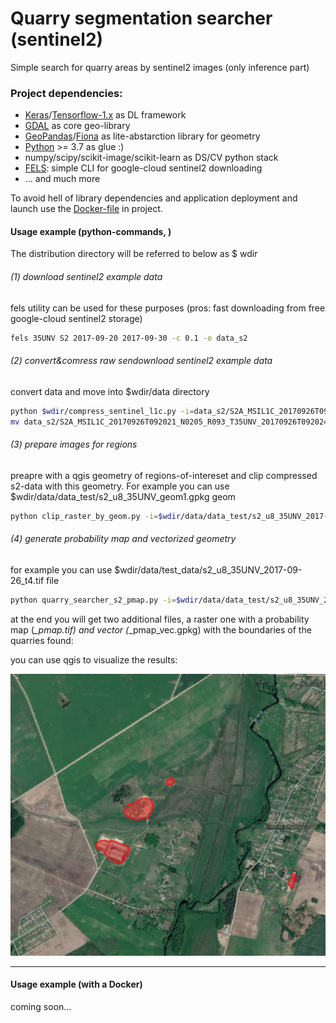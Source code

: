 # Quarry segmentation searcher (sentinel2)

Simple search for quarry areas by sentinel2
images (only inference part)

### Project dependencies:
 - [Keras](keras.io)/[Tensorflow-1.x](www.tensorflow.org) as DL framework 
 - [GDAL](gdal.org) as core geo-library
 - [GeoPandas](geopandas.org)/[Fiona](fiona.readthedocs.io) as lite-abstarction library for geometry
 - [Python](python.org) >= 3.7 as glue :) 
 - numpy/scipy/scikit-image/scikit-learn as DS/CV python stack
 - [FELS](https://github.com/vascobnunes/fetchLandsatSentinelFromGoogleCloud): simple CLI for google-cloud sentinel2 downloading
 - ... and much more

To avoid hell of library dependencies and
application deployment and launch use the
[Docker-file](docker/readme_docker.md) in project.


#### Usage example (python-commands, )
The distribution directory will be referred to below as $ wdir


###### (1) download sentinel2 example data
fels utility can be used for these purposes
(pros: fast downloading from free google-cloud sentinel2 storage)

```bash
fels 35UNV S2 2017-09-20 2017-09-30 -c 0.1 -o data_s2
```

###### (2) convert&comress raw sendownload sentinel2 example data
convert data and move into $wdir/data directory 

```bash
python $wdir/compress_sentinel_l1c.py -i=data_s2/S2A_MSIL1C_20170926T092021_N0205_R093_T35UNV_20170926T092024.SAFE/GRANULE/L1C_T35UNV_A011816_20170926T092024/IMG_DATA
mv data_s2/S2A_MSIL1C_20170926T092021_N0205_R093_T35UNV_20170926T092024.SAFE/GRANULE/L1C_T35UNV_A011816_20170926T092024/IMG_DATA/s2_u8.jp2 $wdir/data/s2_u8_35UNV_2017-09-26.jp2

```

###### (3) prepare images for regions
preapre with a qgis geometry of regions-of-intereset and clip compressed s2-data
with this geometry. For example you can use $wdir/data/data_test/s2_u8_35UNV_geom1.gpkg geom

```bash
python clip_raster_by_geom.py -i=$wdir/data/data_test/s2_u8_35UNV_2017-09-26.jp2 -g=$wdir/data/data_test/s2_u8_35UNV_geom1.gpkg -a=type
```

###### (4) generate probability map and vectorized geometry
for example you can use $wdir/data/test_data/s2_u8_35UNV_2017-09-26_t4.tif file

```bash
python quarry_searcher_s2_pmap.py -i=$wdir/data/data_test/s2_u8_35UNV_2017-09-26_t4.tif -c=$wdir/model/model_cfg.json
```

at the end you will get two additional files,
a raster one with a probability map (*_pmap.tif)
and vector (*_pmap_vec.gpkg) with the boundaries of
the quarries found:

you can use qgis to visualize the results:

![exmaple-pmap](img/pmap_example1.png)

---


 #### Usage example (with a Docker)
 
 coming soon...
